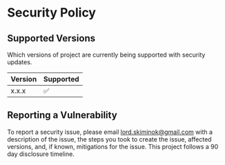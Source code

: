 # Security Policy

## Supported Versions

Which versions of project are currently being supported with security updates.

| Version | Supported          |
| ------- | ------------------ |
| x.x.x   | :white_check_mark: |
<!--
| 5.0.x   | :x:                |
-->

## Reporting a Vulnerability

To report a security issue, please email lord.skiminok@gmail.com with a description of the issue, the steps you took to create the issue, 
affected versions, and, if known, mitigations for the issue. This project follows a 90 day disclosure timeline.
